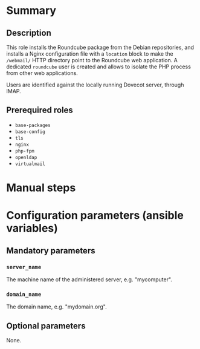 # Summary

## Description

This role installs the Roundcube package from the Debian repositories, and
installs a Nginx configuration file with a `location` block to make the
`/webmail/` HTTP directory point to the Roundcube web application. A dedicated
`roundcube` user is created and allows to isolate the PHP process from other web
applications.

Users are identified against the locally running Dovecot server, through IMAP.

## Prerequired roles

- `base-packages`
- `base-config`
- `tls`
- `nginx`
- `php-fpm`
- `openldap`
- `virtualmail`

# Manual steps

# Configuration parameters (ansible variables)

## Mandatory parameters

### `server_name`

The machine name of the administered server, e.g. "mycomputer".

### `domain_name`

The domain name, e.g. "mydomain.org".

## Optional parameters

None.
